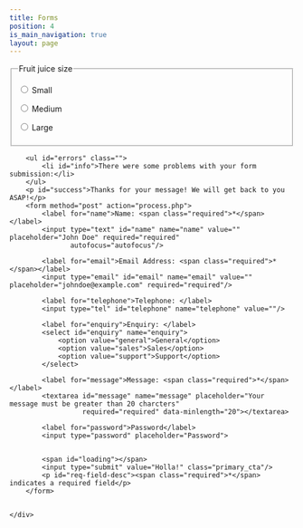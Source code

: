 ```yaml
---
title: Forms
position: 4
is_main_navigation: true
layout: page
---
```


<section class="grid_layouts">
    <div class="block two">
     <form>
          <fieldset>
            <legend>Fruit juice size</legend>
            <p>
              <input type="radio" name="size" id="size_1" value="small">
              <label for="size_1">Small</label>
            </p>
            <p>
              <input type="radio" name="size" id="size_2" value="medium">
              <label for="size_2">Medium</label>
            </p>
            <p>
              <input type="radio" name="size" id="size_3" value="large">
              <label for="size_3">Large</label>
            </p>
          </fieldset>
        </form>
    </div>
    <div class="block two">
      
        <ul id="errors" class="">
            <li id="info">There were some problems with your form submission:</li>
        </ul>
        <p id="success">Thanks for your message! We will get back to you ASAP!</p>
        <form method="post" action="process.php">
            <label for="name">Name: <span class="required">*</span></label>
            <input type="text" id="name" name="name" value="" placeholder="John Doe" required="required"
                   autofocus="autofocus"/>
    
            <label for="email">Email Address: <span class="required">*</span></label>
            <input type="email" id="email" name="email" value="" placeholder="johndoe@example.com" required="required"/>
    
            <label for="telephone">Telephone: </label>
            <input type="tel" id="telephone" name="telephone" value=""/>
    
            <label for="enquiry">Enquiry: </label>
            <select id="enquiry" name="enquiry">
                <option value="general">General</option>
                <option value="sales">Sales</option>
                <option value="support">Support</option>
            </select>
    
            <label for="message">Message: <span class="required">*</span></label>
            <textarea id="message" name="message" placeholder="Your message must be greater than 20 charcters"
                      required="required" data-minlength="20"></textarea>
    
            <label for="password">Password</label>
            <input type="password" placeholder="Password">
            
                
            <span id="loading"></span>
            <input type="submit" value="Holla!" class="primary_cta"/>
            <p id="req-field-desc"><span class="required">*</span> indicates a required field</p>
        </form>
        
      
    </div>
    
   
    
    
</section>